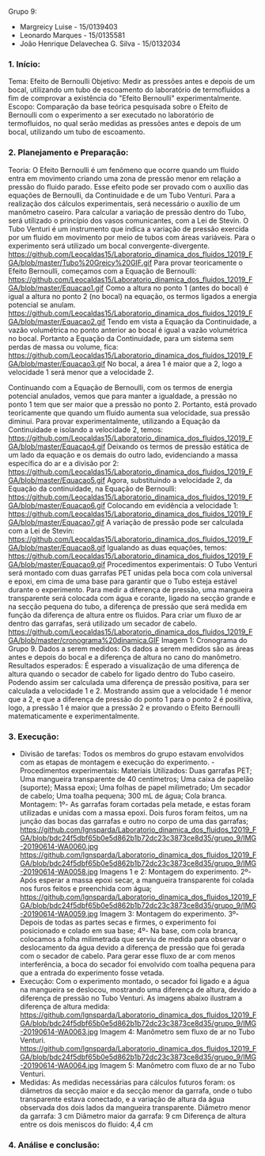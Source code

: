 Grupo 9:
- Margreicy Luise - 15/0139403
- Leonardo Marques - 15/0135581
- João Henrique Delavechea G. Silva - 15/0132034

### 1.	Início:
Tema: Efeito de Bernoulli
Objetivo:
Medir as pressões antes e depois de um bocal, utilizando um tubo de escoamento do laboratório de termofluidos a fim de comprovar a existência do "Efeito Bernoulli" experimentalmente.
Escopo:
Comparação da base teórica pesquisada sobre o Efeito de Bernoulli com o experimento a ser executado no laboratório de termofluidos, no qual serão medidas as pressões antes e depois de um bocal, utilizando um tubo de escoamento.

### 2.	Planejamento e Preparação:
Teoria:
O Efeito Bernoulli é um fenômeno que ocorre quando um fluido entra em movimento criando uma zona de pressão menor em relação a pressão do fluido parado. Esse efeito pode ser provado com o auxílio das equações de Bernoulli, da Continuidade e de um Tubo Venturi. Para a realização dos cálculos experimentais, será necessário o auxílio de um manômetro caseiro. Para calcular a variação de pressão dentro do Tubo, será utilizado o princípio dos vasos comunicantes, com a Lei de Stevin. O Tubo Venturi é um instrumento que indica a variação de pressão exercida por um fluido em movimento por meio de  tubos com áreas variáveis. Para o experimento será utilizado um bocal convergente-divergente.
https://github.com/Leocaldas15/Laboratorio_dinamica_dos_fluidos_12019_FGA/blob/master/Tubo%20Greicy%20GIF.gif
Para provar teoricamente o Efeito Bernoulli, começamos com a Equação de Bernoulli:
https://github.com/Leocaldas15/Laboratorio_dinamica_dos_fluidos_12019_FGA/blob/master/Equacao1.gif
Como a altura no ponto 1 (antes do bocal) é igual a altura no ponto 2 (no bocal) na equação, os termos ligados a energia potencial se anulam.
https://github.com/Leocaldas15/Laboratorio_dinamica_dos_fluidos_12019_FGA/blob/master/Equacao2.gif
 Tendo em vista a Equação da Continuidade, a vazão volumétrica no ponto anterior ao bocal é igual a vazão volumétrica no bocal. Portanto a Equação da Continuidade, para um sistema sem perdas de massa ou volume, fica:
 https://github.com/Leocaldas15/Laboratorio_dinamica_dos_fluidos_12019_FGA/blob/master/Equacao3.gif
 No bocal, a área 1 é maior que a 2, logo a velocidade 1 será menor que a velocidade 2.
  
  Continuando com a Equação de Bernoulli, com os termos de energia potencial anulados, vemos que para manter a igualdade, a pressão no ponto 1 tem que ser maior que a pressão no ponto 2. Portanto, está provado teoricamente que quando um fluido aumenta sua velocidade, sua pressão diminui.
  Para provar experimentalmente, utilizando a Equação da Continuidade e isolando a velocidade 2, temos:
https://github.com/Leocaldas15/Laboratorio_dinamica_dos_fluidos_12019_FGA/blob/master/Equacao4.gif
 Deixando os termos de pressão estática de um lado da equação e os demais do outro lado, evidenciando a massa específica do ar e a divisão por 2:
 https://github.com/Leocaldas15/Laboratorio_dinamica_dos_fluidos_12019_FGA/blob/master/Equacao5.gif
 Agora, substituindo a velocidade 2, da Equação da continuidade, na Equação de Bernoulli:
https://github.com/Leocaldas15/Laboratorio_dinamica_dos_fluidos_12019_FGA/blob/master/Equacao6.gif
 Colocando em evidência a velocidade 1:
 https://github.com/Leocaldas15/Laboratorio_dinamica_dos_fluidos_12019_FGA/blob/master/Equacao7.gif
 A variação de pressão pode ser calculada com a Lei de Stevin:
 https://github.com/Leocaldas15/Laboratorio_dinamica_dos_fluidos_12019_FGA/blob/master/Equacao8.gif
  Igualando as duas equações, temos:
https://github.com/Leocaldas15/Laboratorio_dinamica_dos_fluidos_12019_FGA/blob/master/Equacao9.gif
 Procedimentos experimentais:
O Tubo Venturi será montado com duas garrafas PET unidas pela boca com cola universal e epoxi, em cima de uma base para garantir que o Tubo esteja estável durante o experimento. Para medir a diferença de pressão, uma mangueira transparente será colocada com água e corante, ligado na secção grande e na secção pequena do tubo, a diferença de pressão que será medida em função da diferença de altura entre os fluidos. Para criar um fluxo de ar dentro das garrafas, será utilizado um secador de cabelo.
https://github.com/Leocaldas15/Laboratorio_dinamica_dos_fluidos_12019_FGA/blob/master/cronograma%20dinamica.GIF
 Imagem 1: Cronograma do Grupo 9.
Dados a serem medidos:
Os dados a serem medidos são as áreas antes e depois do bocal e a diferença de altura no cano do manômetro.
Resultados esperados:
 É esperado a visualização de uma diferença de altura quando o secador de cabelo for ligado dentro do Tubo caseiro. Podendo assim ser calculada uma diferença de pressão positiva, para ser calculada a velocidade 1 e 2. Mostrando assim que a velocidade 1 é menor que a 2, e que a diferença de pressão do ponto 1 para o ponto 2 é positiva, logo, a pressão 1 é maior que a pressão 2 e provando o Efeito Bernoulli matematicamente e experimentalmente.

### 3.	Execução:
- Divisão de tarefas:
Todos os membros do grupo estavam envolvidos com as etapas de montagem e execução do experimento.
-Procedimentos experimentais:
   Materiais Utilizados:
    Duas garrafas PET;
		  Uma mangueira transparente de 40 centímetros;
		  Uma caixa de papelão (suporte);
  		Massa epoxi;
  	 Uma folhas de papel milimetrado;
  	 Um secador de cabelo;
 		 Uma toalha pequena;
 		 300 mL de água;
  		Cola branca.
Montagem:
1º- As garrafas foram cortadas pela metade, e estas foram utilizadas e unidas com a massa epoxi. Dois furos foram feitos, um na junção das bocas das garrafas e outro no corpo de uma das garrafas;
https://github.com/lgnsparda/Laboratorio_dinamica_dos_fluidos_12019_FGA/blob/bdc24f5dbf65b0e5d862b1b72dc23c3873ce8d35/grupo_9/IMG-20190614-WA0060.jpg
https://github.com/lgnsparda/Laboratorio_dinamica_dos_fluidos_12019_FGA/blob/bdc24f5dbf65b0e5d862b1b72dc23c3873ce8d35/grupo_9/IMG-20190614-WA0058.jpg
Imagens 1 e 2: Montagem do experimento.
2º- Após esperar a massa epoxi secar, a mangueira transparente foi colada nos furos feitos e preenchida com água;
https://github.com/lgnsparda/Laboratorio_dinamica_dos_fluidos_12019_FGA/blob/bdc24f5dbf65b0e5d862b1b72dc23c3873ce8d35/grupo_9/IMG-20190614-WA0059.jpg
Imagem 3: Montagem do experimento.
3º- Depois de todas as partes secas e firmes, o experimento foi posicionado e colado em sua base;
4º- Na base, com cola branca, colocamos a folha milimetrada que serviu de medida para observar o deslocamento da água devido a diferença de pressão que foi gerada com o secador de cabelo. Para gerar esse fluxo de ar com menos interferência, a boca do secador foi envolvido com toalha pequena para que a entrada do experimento fosse vetada.
- Execução:
Com o experimento montado, o secador foi ligado e a água na mangueira se deslocou, mostrando uma diferença de altura, devido a diferença de pressão no Tubo Venturi.
As imagens abaixo ilustram a diferença de altura medida:
https://github.com/lgnsparda/Laboratorio_dinamica_dos_fluidos_12019_FGA/blob/bdc24f5dbf65b0e5d862b1b72dc23c3873ce8d35/grupo_9/IMG-20190614-WA0063.jpg
Imagem 4: Manômetro sem fluxo de ar no Tubo Venturi.
https://github.com/lgnsparda/Laboratorio_dinamica_dos_fluidos_12019_FGA/blob/bdc24f5dbf65b0e5d862b1b72dc23c3873ce8d35/grupo_9/IMG-20190614-WA0064.jpg
Imagem 5: Manômetro com fluxo de ar no Tubo Venturi.
- Medidas:
As medidas necessárias para cálculos futuros foram: os diâmetros da secção maior e da secção menor da garrafa, onde o tubo transparente estava conectado, e a variação de altura da água observada dos dois lados da mangueira transparente.
Diâmetro menor da garrafa: 3 cm
Diâmetro maior da garrafa: 9 cm
Diferença de altura entre os dois meniscos do fluido: 4,4 cm

### 4.	Análise e conclusão:
